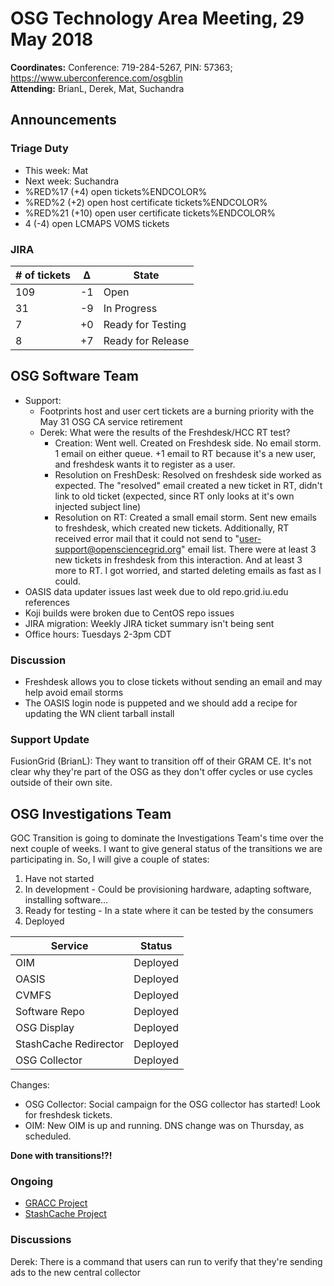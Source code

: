 # OSG Technology Area Meeting, 29 May 2018

**Coordinates:** Conference: 719-284-5267, PIN: 57363; <https://www.uberconference.com/osgblin>  
**Attending:** BrianL, Derek, Mat, Suchandra


## Announcements


### Triage Duty

-   This week: Mat
-   Next week: Suchandra
-   %RED%17 (+4) open tickets%ENDCOLOR%
-   %RED%2 (+2) open host certificate tickets%ENDCOLOR%
-   %RED%21 (+10) open user certificate tickets%ENDCOLOR%
-   4 (-4) open LCMAPS VOMS tickets


### JIRA

| # of tickets | &Delta; | State             |
|------------ |------- |----------------- |
| 109          | -1      | Open              |
| 31           | -9      | In Progress       |
| 7            | +0      | Ready for Testing |
| 8            | +7      | Ready for Release |


## OSG Software Team

-   Support:  
    -   Footprints host and user cert tickets are a burning priority with the May 31 OSG CA service retirement
    -   Derek: What were the results of the Freshdesk/HCC RT test?
        - Creation: Went well.  Created on Freshdesk side.  No email storm.  1 email on either queue.  +1 email to RT because it's a new user, and freshdesk wants it to register as a user.
        - Resolution on FreshDesk: Resolved on freshdesk side worked as expected.  The "resolved" email created a new ticket in RT, didn't link to old ticket (expected, since RT only looks at it's own injected subject line)
        - Resolution on RT: Created a small email storm.  Sent new emails to freshdesk, which created new tickets.  Additionally, RT received error mail that it could not send to "user-support@opensciencegrid.org" email list.  There were at least 3 new tickets in freshdesk from this interaction.  And at least 3 more to RT.  I got worried, and started deleting emails as fast as I could.
-   OASIS data updater issues last week due to old repo.grid.iu.edu references
-   Koji builds were broken due to CentOS repo issues
-   JIRA migration: Weekly JIRA ticket summary isn't being sent
-   Office hours: Tuesdays 2-3pm CDT


### Discussion

-   Freshdesk allows you to close tickets without sending an email and may help avoid email storms
-   The OASIS login node is puppeted and we should add a recipe for updating the  WN client tarball install


### Support Update

FusionGrid (BrianL): They want to transition off of their GRAM CE. It's not clear why they're part of the OSG as they don't offer cycles or use cycles outside of their own site.


## OSG Investigations Team

GOC Transition is going to dominate the Investigations Team's time over the next couple of weeks.   I want to give general status of the transitions we are participating in.  So, I will give a couple of states:  

1.  Have not started
2.  In development - Could be provisioning hardware, adapting software, installing software&#x2026;
3.  Ready for testing - In a state where it can be tested by the consumers
4.  Deployed

| Service               | Status   |
|--------------------- |-------- |
| OIM                   | Deployed |
| OASIS                 | Deployed |
| CVMFS                 | Deployed |
| Software Repo         | Deployed |
| OSG Display           | Deployed |
| StashCache Redirector | Deployed |
| OSG Collector         | Deployed |

Changes:  

-   OSG Collector: Social campaign for the OSG collector has started!  Look for freshdesk tickets.
-   OIM: New OIM is up and running.  DNS change was on Thursday, as scheduled.

**Done with transitions!?!**

### Ongoing

-   [GRACC Project](https://jira.opensciencegrid.org/projects/GRACC/)
-   [StashCache Project](https://opensciencegrid.org/docs/data/stashcache/overview/)


### Discussions

Derek: There is a command that users can run to verify that they're sending ads to the new central collector
